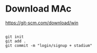 # Download MAc
https://git-scm.com/download/win

##
```
git init
git add .
git commit -m "login/signup + stadium"

```